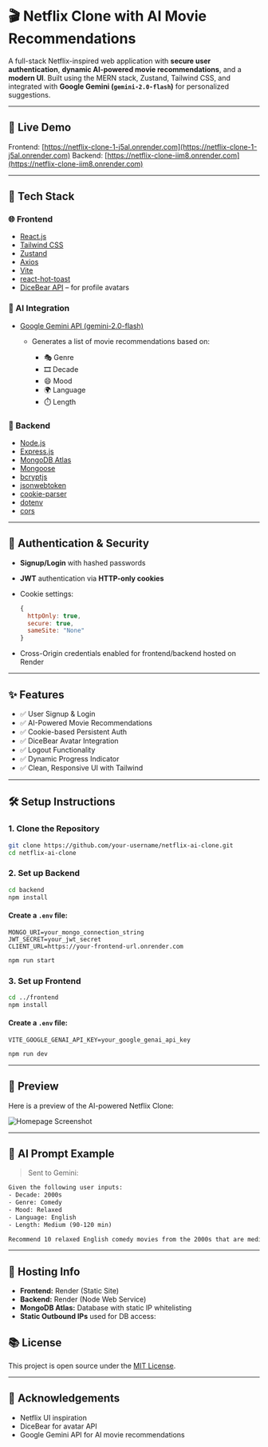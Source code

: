 # 🎬 Netflix Clone with AI Movie Recommendations

A full-stack Netflix-inspired web application with **secure user authentication**, **dynamic AI-powered movie recommendations**, and a **modern UI**. Built using the MERN stack, Zustand, Tailwind CSS, and integrated with **Google Gemini (`gemini-2.0-flash`)** for personalized suggestions.

---

## 🚀 Live Demo

Frontend: [https://netflix-clone-1-j5al.onrender.com](https://netflix-clone-1-j5al.onrender.com)
Backend: [https://netflix-clone-iim8.onrender.com](https://netflix-clone-iim8.onrender.com)

---

## 🧰 Tech Stack

### 🌐 Frontend

* [React.js](https://react.dev/)
* [Tailwind CSS](https://tailwindcss.com/)
* [Zustand](https://github.com/pmndrs/zustand)
* [Axios](https://axios-http.com/)
* [Vite](https://vitejs.dev/)
* [react-hot-toast](https://react-hot-toast.com/)
* [DiceBear API](https://www.dicebear.com/) – for profile avatars

### 🧠 AI Integration

* [Google Gemini API (gemini-2.0-flash)](https://ai.google.dev/)

  * Generates a list of movie recommendations based on:

    * 🎭 Genre
    * 🎞️ Decade
    * 😄 Mood
    * 🌍 Language
    * ⏱️ Length

### 🔐 Backend

* [Node.js](https://nodejs.org/)
* [Express.js](https://expressjs.com/)
* [MongoDB Atlas](https://www.mongodb.com/cloud/atlas)
* [Mongoose](https://mongoosejs.com/)
* [bcryptjs](https://github.com/dcodeIO/bcrypt.js)
* [jsonwebtoken](https://github.com/auth0/node-jsonwebtoken)
* [cookie-parser](https://github.com/expressjs/cookie-parser)
* [dotenv](https://github.com/motdotla/dotenv)
* [cors](https://github.com/expressjs/cors)

---

## 🔐 Authentication & Security

* **Signup/Login** with hashed passwords
* **JWT** authentication via **HTTP-only cookies**
* Cookie settings:

  ```js
  {
    httpOnly: true,
    secure: true,
    sameSite: "None"
  }
  ```
* Cross-Origin credentials enabled for frontend/backend hosted on Render

---

## ✨ Features

* ✅ User Signup & Login
* ✅ AI-Powered Movie Recommendations
* ✅ Cookie-based Persistent Auth
* ✅ DiceBear Avatar Integration
* ✅ Logout Functionality
* ✅ Dynamic Progress Indicator
* ✅ Clean, Responsive UI with Tailwind

---

## 🛠️ Setup Instructions

### 1. Clone the Repository

```bash
git clone https://github.com/your-username/netflix-ai-clone.git
cd netflix-ai-clone
```

### 2. Set up Backend

```bash
cd backend
npm install
```

#### Create a `.env` file:

```
MONGO_URI=your_mongo_connection_string
JWT_SECRET=your_jwt_secret
CLIENT_URL=https://your-frontend-url.onrender.com
```

```bash
npm run start
```

### 3. Set up Frontend

```bash
cd ../frontend
npm install
```

#### Create a `.env` file:

```
VITE_GOOGLE_GENAI_API_KEY=your_google_genai_api_key
```

```bash
npm run dev
```

---

## 📸 Preview

Here is a preview of the AI-powered Netflix Clone:

![Homepage Screenshot](./frontend/src/screenshots/homepage.jpg)


---

## 🧠 AI Prompt Example

> Sent to Gemini:

```txt
Given the following user inputs:
- Decade: 2000s
- Genre: Comedy
- Mood: Relaxed
- Language: English
- Length: Medium (90-120 min)

Recommend 10 relaxed English comedy movies from the 2000s that are medium length. Return the list as a plain JSON array of movie titles only, no extra text or formatting.
```

---

## 📆 Hosting Info

* **Frontend:** Render (Static Site)
* **Backend:** Render (Node Web Service)
* **MongoDB Atlas:** Database with static IP whitelisting
* **Static Outbound IPs** used for DB access:


## 📚 License

This project is open source under the [MIT License](LICENSE).

---

## 🙌 Acknowledgements

* Netflix UI inspiration
* DiceBear for avatar API
* Google Gemini API for AI movie recommendations
